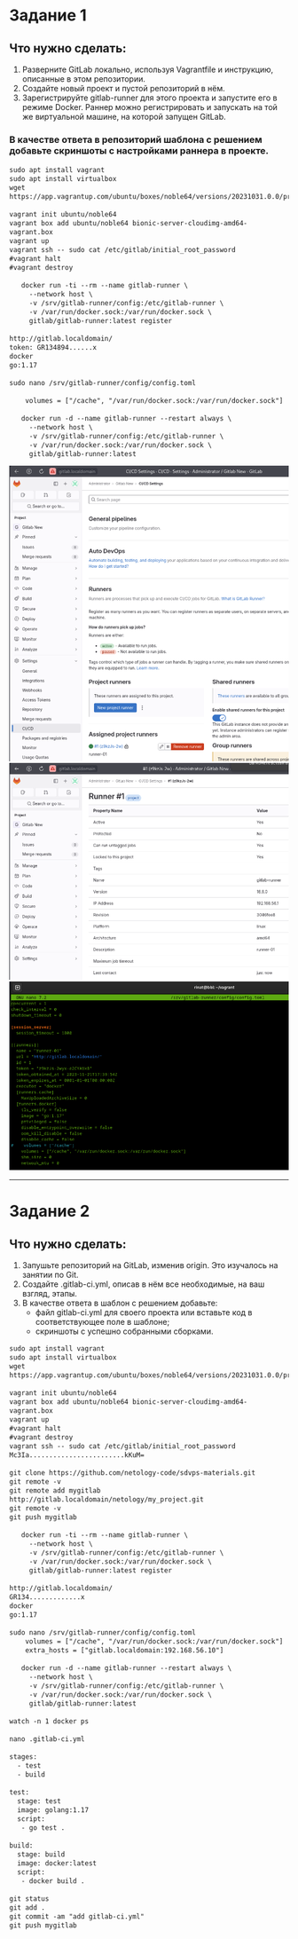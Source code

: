 # Задание 1

## Что нужно сделать:

1. Разверните GitLab локально, используя Vagrantfile и инструкцию, описанные в этом репозитории.
2. Создайте новый проект и пустой репозиторий в нём.
3. Зарегистрируйте gitlab-runner для этого проекта и запустите его в режиме Docker. Раннер можно регистрировать и запускать на той же виртуальной машине, на которой запущен GitLab.

### В качестве ответа в репозиторий шаблона с решением добавьте скриншоты с настройками раннера в проекте.

```
sudo apt install vagrant
sudo apt install virtualbox
wget https://app.vagrantup.com/ubuntu/boxes/noble64/versions/20231031.0.0/providers/virtualbox/unknown/vagrant.box

vagrant init ubuntu/noble64
vagrant box add ubuntu/noble64 bionic-server-cloudimg-amd64-vagrant.box
vagrant up
vagrant ssh -- sudo cat /etc/gitlab/initial_root_password
#vagrant halt
#vagrant destroy

   docker run -ti --rm --name gitlab-runner \
     --network host \
     -v /srv/gitlab-runner/config:/etc/gitlab-runner \
     -v /var/run/docker.sock:/var/run/docker.sock \
     gitlab/gitlab-runner:latest register

http://gitlab.localdomain/
token: GR134894......x
docker
go:1.17

sudo nano /srv/gitlab-runner/config/config.toml

    volumes = ["/cache", "/var/run/docker.sock:/var/run/docker.sock"]

   docker run -d --name gitlab-runner --restart always \
     --network host \
     -v /srv/gitlab-runner/config:/etc/gitlab-runner \
     -v /var/run/docker.sock:/var/run/docker.sock \
     gitlab/gitlab-runner:latest
```

![gitlab-1](img/gitlab-01.png)
![gitlab-2](img/gitlab-02.png)
![gitlab-3](img/gitlab-03.png)

---

# Задание 2

## Что нужно сделать:

1. Запушьте репозиторий на GitLab, изменив origin. Это изучалось на занятии по Git.
2. Создайте .gitlab-ci.yml, описав в нём все необходимые, на ваш взгляд, этапы.
3. В качестве ответа в шаблон с решением добавьте:
   * файл gitlab-ci.yml для своего проекта или вставьте код в соответствующее поле в шаблоне;
   * скриншоты с успешно собранными сборками.

```
sudo apt install vagrant
sudo apt install virtualbox
wget https://app.vagrantup.com/ubuntu/boxes/noble64/versions/20231031.0.0/providers/virtualbox/unknown/vagrant.box

vagrant init ubuntu/noble64
vagrant box add ubuntu/noble64 bionic-server-cloudimg-amd64-vagrant.box
vagrant up
#vagrant halt
#vagrant destroy
vagrant ssh -- sudo cat /etc/gitlab/initial_root_password
Mc3Ia........................kKuM=

git clone https://github.com/netology-code/sdvps-materials.git
git remote -v
git remote add mygitlab http://gitlab.localdomain/netology/my_project.git
git remote -v
git push mygitlab

   docker run -ti --rm --name gitlab-runner \
     --network host \
     -v /srv/gitlab-runner/config:/etc/gitlab-runner \
     -v /var/run/docker.sock:/var/run/docker.sock \
     gitlab/gitlab-runner:latest register

http://gitlab.localdomain/
GR134.............x
docker
go:1.17

sudo nano /srv/gitlab-runner/config/config.toml
    volumes = ["/cache", "/var/run/docker.sock:/var/run/docker.sock"]
    extra_hosts = ["gitlab.localdomain:192.168.56.10"]

   docker run -d --name gitlab-runner --restart always \
     --network host \
     -v /srv/gitlab-runner/config:/etc/gitlab-runner \
     -v /var/run/docker.sock:/var/run/docker.sock \
     gitlab/gitlab-runner:latest

watch -n 1 docker ps

nano .gitlab-ci.yml
   
stages:
  - test
  - build

test:
  stage: test
  image: golang:1.17
  script: 
   - go test .

build:
  stage: build
  image: docker:latest
  script:
   - docker build .
      
git status
git add .
git commit -am "add gitlab-ci.yml"
git push mygitlab
```
